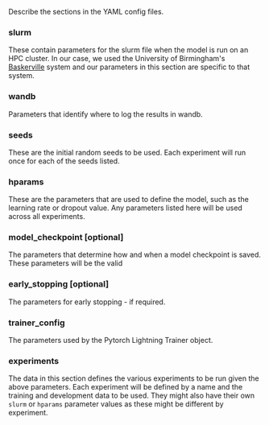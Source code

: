 Describe the sections in the YAML config files.

### slurm
These contain parameters for the slurm file when the model is run on an HPC cluster. In our case, we used the University of Birmingham's [Baskerville](https://docs.baskerville.ac.uk) system and our parameters in this section are specific to that system.

### wandb
Parameters that identify where to log the results in wandb.

### seeds
These are the initial random seeds to be used. Each experiment will run once for each of the seeds listed.

### hparams
These are the parameters that are used to define the model, such as the learning rate or dropout value. Any parameters listed here will be used across all experiments.

### model_checkpoint [optional]
The parameters that determine how and when a model checkpoint is saved. These parameters will be the valid

### early_stopping [optional]
The parameters for early stopping - if required.

### trainer_config
The parameters used by the Pytorch Lightning Trainer object.

### experiments
The data in this section defines the various experiments to be run given the above parameters. Each experiment will be defined by a name and the training and development data to be used. They might also have their own `slurm` or `hparams` parameter values as these might be different by experiment.
